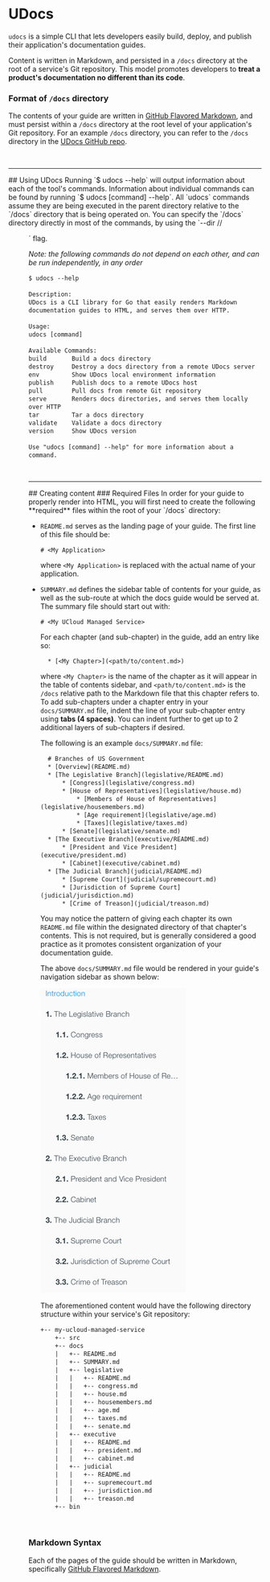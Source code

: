 # UDocs

`udocs` is a simple CLI that lets developers easily build, deploy, and publish their application's documentation
guides.

Content is written in Markdown, and persisted in a `/docs` directory at the root of a service's Git repository.
This model promotes developers to **treat a product's documentation no different than its code**.

### Format of `/docs` directory
The contents of your guide are written in [GitHub Flavored Markdown](https://help.github.com/articles/github-flavored-markdown/),
and must persist within a `/docs` directory at the root level of your application's Git repository.
For an example `/docs` directory, you can refer to the `/docs` directory in the
[UDocs GitHub repo](https://github.com/UltimateSoftware/udocs).

<br>
<hr>
## Using UDocs
Running `$ udocs --help` will output information about each of the tool's commands. Information about individual commands can be found by running `$ udocs [command] --help`.
All `udocs` commands assume they are being executed in the parent directory relative to the `/docs` directory that is being operated on. You can specify the `/docs` directory directly in most of the commands, by using the `--dir <path>/<to>/<dir>` flag.

*Note: the following commands do not depend on each other, and can be run independently, in any order*

```
$ udocs --help

Description:
UDocs is a CLI library for Go that easily renders Markdown documentation guides to HTML, and serves them over HTTP.

Usage:
udocs [command]

Available Commands:
build       Build a docs directory
destroy     Destroy a docs directory from a remote UDocs server
env         Show UDocs local environment information
publish     Publish docs to a remote UDocs host
pull        Pull docs from remote Git repository
serve       Renders docs directories, and serves them locally over HTTP
tar         Tar a docs directory
validate    Validate a docs directory
version     Show UDocs version

Use "udocs [command] --help" for more information about a command.
```

<br>
<hr>
## Creating content
### Required Files
In order for your guide to properly render into HTML, you will first need to create the following **required** files within
the root of your `/docs` directory:

* `README.md` serves as the landing page of your guide. The first line of this file should be:
    ```
    # <My Application>
    ```
   where `<My Application>` is replaced with the actual name of your application.

* `SUMMARY.md` defines the sidebar table of contents for your guide, as well as the sub-route at which the docs guide would be served at. The summary file should start out with:

    ```
    # <My UCloud Managed Service>
    ```
   For each chapter (and sub-chapter) in the guide, add an entry like so:

        * [<My Chapter>](<path/to/content.md>)

    where `<My Chapter>` is the name of the chapter as it will appear in the table of contents sidebar, and `<path/to/content.md>`
    is the `/docs` relative path to the Markdown file that this chapter refers to.
    To add sub-chapters under a chapter entry in your `docs/SUMMARY.md` file, indent the line of your sub-chapter entry using **tabs (4 spaces)**.
    You can indent further to get up to 2 additional layers of sub-chapters if desired.

    The following is an example `docs/SUMMARY.md` file:

        # Branches of US Government
        * [Overview](README.md)
        * [The Legislative Branch](legislative/README.md)
            * [Congress](legislative/congress.md)
            * [House of Representatives](legislative/house.md)
                * [Members of House of Representatives](legislative/housemembers.md)
                * [Age requirement](legislative/age.md)
                * [Taxes](legislative/taxes.md)
            * [Senate](legislative/senate.md)
        * [The Executive Branch](executive/README.md)
            * [President and Vice President](executive/president.md)
            * [Cabinet](executive/cabinet.md)
        * [The Judicial Branch](judicial/README.md)
            * [Supreme Court](judicial/supremecourt.md)
            * [Jurisdiction of Supreme Court](judicial/jurisdiction.md)
            * [Crime of Treason](judicial/treason.md)

    You may notice the pattern of giving each chapter its own `README.md` file within the designated directory of that chapter's
    contents. This is not required, but is generally considered a good practice as it promotes consistent organization of your
    documentation guide.

    The above `docs/SUMMARY.md` file would be rendered in your guide's navigation sidebar as shown below:

    ![Example table of contents](SampleToc.png)

    The aforementioned content would have the following directory structure within your service's Git repository:

    ```
    +-- my-ucloud-managed-service
        +-- src
        +-- docs
        |   +-- README.md
        |   +-- SUMMARY.md
        |   +-- legislative
        |   |   +-- README.md
        |   |   +-- congress.md
        |   |   +-- house.md
        |   |   +-- housemembers.md
        |   |   +-- age.md
        |   |   +-- taxes.md
        |   |   +-- senate.md
        |   +-- executive
        |   |   +-- README.md
        |   |   +-- president.md
        |   |   +-- cabinet.md
        |   +-- judicial
        |   |   +-- README.md
        |   |   +-- supremecourt.md
        |   |   +-- jurisdiction.md
        |   |   +-- treason.md
        +-- bin
    ```

<br>

### Markdown Syntax

Each of the pages of the guide should be written in Markdown, specifically [GitHub Flavored Markdown](https://help.github.com/articles/github-flavored-markdown/).
